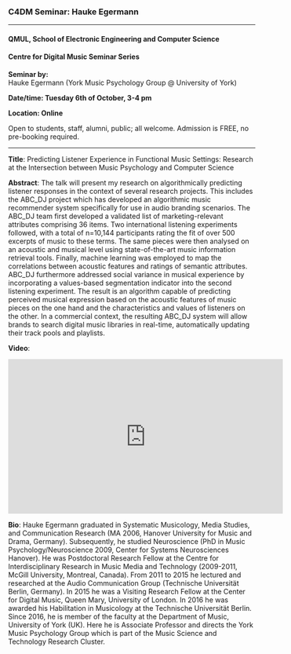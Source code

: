 ### C4DM Seminar: Hauke Egermann
-----------------

#### QMUL, School of Electronic Engineering and Computer Science

#### Centre for Digital Music Seminar Series

**Seminar by:**   
    Hauke Egermann (York Music Psychology Group @ University of York)

**Date/time: Tuesday 6th of October, 3-4 pm**

**Location: Online**  

Open to students, staff, alumni, public; all welcome.
Admission is FREE, no pre-booking required.

-----------------

<b>Title</b>: Predicting Listener Experience in Functional Music Settings: Research at the Intersection between Music Psychology and Computer Science

<b>Abstract</b>:
The talk will present my research on algorithmically predicting listener responses in the context of several research projects. This includes the ABC_DJ project which has developed an algorithmic music recommender system specifically for use in audio branding scenarios. The ABC_DJ team first developed a validated list of marketing-relevant attributes comprising 36 items. Two international listening experiments followed, with a total of n=10,144 participants rating the fit of over 500 excerpts of music to these terms. The same pieces were then analysed on an acoustic and musical level using state-of-the-art music information retrieval tools. Finally, machine learning was employed to map the correlations between acoustic features and ratings of semantic attributes. ABC_DJ furthermore addressed social variance in musical experience by incorporating a values-based segmentation indicator into the second listening experiment. The result is an algorithm capable of predicting perceived musical expression based on the acoustic features of music pieces on the one hand and the characteristics and values of listeners on the other. In a commercial context, the resulting ABC_DJ system will allow brands to search digital music libraries in real-time, automatically updating their track pools and playlists.

<b>Video</b>:
<iframe width="560" height="315" src="https://www.youtube.com/embed/5ntUntG5Srg" frameborder="0" allowfullscreen></iframe>

<b>Bio</b>: Hauke Egermann graduated in Systematic Musicology, Media Studies, and Communication Research (MA 2006, Hanover University for Music and Drama, Germany). Subsequently, he studied Neuroscience (PhD in Music Psychology/Neuroscience 2009, Center for Systems Neurosciences Hanover). He was Postdoctoral Research Fellow at the Centre for Interdisciplinary Research in Music Media and Technology (2009-2011, McGill University, Montreal, Canada). From 2011 to 2015 he lectured and researched at the Audio Communication Group (Technische Universität Berlin, Germany). In 2015 he was a Visiting Research Fellow at the Center for Digital Music, Queen Mary, University of London. In 2016 he was awarded his Habilitation in Musicology at the Technische Universität Berlin. Since 2016, he is member of the faculty at the Department of Music, University of York (UK). Here he is Associate Professor and directs the York Music Psychology Group which is part of the Music Science and Technology Research Cluster. 
